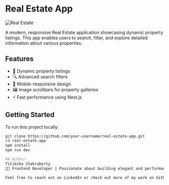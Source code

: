 # Real Estate App

![Real Estate](https://i.ibb.co/jTW4bFC/image.png)

A modern, responsive Real Estate application showcasing dynamic property listings. This app enables users to search, filter, and explore detailed information about various properties.

## Features

- 🏡 Dynamic property listings
- 🔍 Advanced search filters
- 📱 Mobile-responsive design
- 🖼️ Image scrollbars for property galleries
- ⚡ Fast performance using Next.js

## Getting Started

To run this project locally:

```bash
git clone https://github.com/your-username/real-estate-app.git
cd real-estate-app
npm install
npm run dev

## Author
Titiksha Chakraborty
👩‍💻 Frontend Developer | Passionate about building elegant and performant web apps.

Feel free to reach out on LinkedIn or check out more of my work on GitHub.
